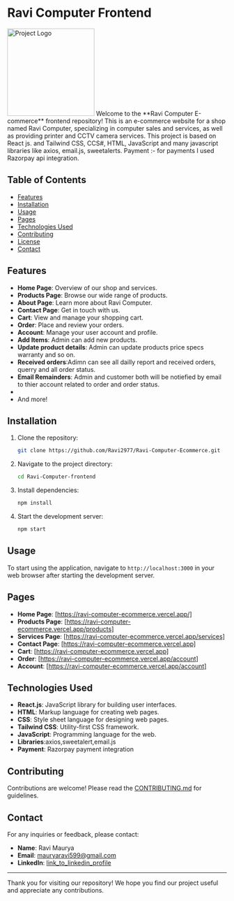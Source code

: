 # Ravi Computer Frontend

<img src="https://firebasestorage.googleapis.com/v0/b/ravi-computer.appspot.com/o/images%2Fnew%20logo%20fixed.png?alt=media&token=6f43e9f1-c7d9-4083-ba95-bdf1ed88a19b" alt="Project Logo" width="200" height="200">
Welcome to the **Ravi Computer E-commerce** frontend repository! This is an e-commerce website for a shop named Ravi Computer, specializing in computer sales and services, as well as providing printer and CCTV camera services.
This project is based on React js. and Tailwind CSS, CCS#, HTML, JavaScript and many javascript libraries like axios, email.js, sweetalerts.
Payment :- for payments I used Razorpay api integration.

## Table of Contents
- [Features](#features)
- [Installation](#installation)
- [Usage](#usage)
- [Pages](#pages)
- [Technologies Used](#technologies-used)
- [Contributing](#contributing)
- [License](#license)
- [Contact](#contact)

## Features
- **Home Page**: Overview of our shop and services.
- **Products Page**: Browse our wide range of products.
- **About Page**: Learn more about Ravi Computer.
- **Contact Page**: Get in touch with us.
- **Cart**: View and manage your shopping cart.
- **Order**: Place and review your orders.
- **Account**: Manage your user account and profile.
- **Add Items**: Admin can add new products.
- **Update product details**: Admin can update products price specs warranty and so on.
- **Received orders**:Adimn can see all dailly report and received orders, querry and all order status.
- **Email Remainders**: Admin and customer both will be notiefied by email to thier account related to order and order status.
- 
- And more!

## Installation

1. Clone the repository:
    ```bash
    git clone https://github.com/Ravi2977/Ravi-Computer-Ecommerce.git
    ```

2. Navigate to the project directory:
    ```bash
    cd Ravi-Computer-frontend
    ```

3. Install dependencies:
    ```bash
    npm install
    ```

4. Start the development server:
    ```bash
    npm start
    ```

## Usage
To start using the application, navigate to `http://localhost:3000` in your web browser after starting the development server.

## Pages

- **Home Page**: [https://ravi-computer-ecommerce.vercel.app/]
- **Products Page**: [https://ravi-computer-ecommerce.vercel.app/products]
- **Services Page**: [https://ravi-computer-ecommerce.vercel.app/services]
- **Contact Page**: [https://ravi-computer-ecommerce.vercel.app]
- **Cart**: [https://ravi-computer-ecommerce.vercel.app]
- **Order**: [https://ravi-computer-ecommerce.vercel.app/account]
- **Account**: [https://ravi-computer-ecommerce.vercel.app/account]

## Technologies Used
- **React.js**: JavaScript library for building user interfaces.
- **HTML**: Markup language for creating web pages.
- **CSS**: Style sheet language for designing web pages.
- **Tailwind CSS**: Utility-first CSS framework.
- **JavaScript**: Programming language for the web.
- **Libraries**:axios,sweetalert,email.js
- **Payment**: Razorpay payment integration

## Contributing

Contributions are welcome! Please read the [CONTRIBUTING.md](https://github.com/Ravi2977/Ravi-Computer-Ecommerce/blob/main/Contribution.md) for guidelines.


## Contact

For any inquiries or feedback, please contact:
- **Name**: Ravi Maurya
- **Email**: mauryaravi599@gmail.com
- **LinkedIn**: [link_to_linkedin_profile](https://www.linkedin.com/in/ravi-maurya-1a37331b6/)

---

Thank you for visiting our repository! We hope you find our project useful and appreciate any contributions.

